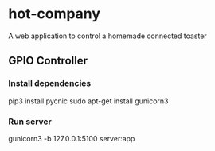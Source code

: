 # hot-company
A web application to control a homemade connected toaster

## GPIO Controller

### Install dependencies
pip3 install pycnic
sudo apt-get install gunicorn3

### Run server

gunicorn3 -b 127.0.0.1:5100 server:app
